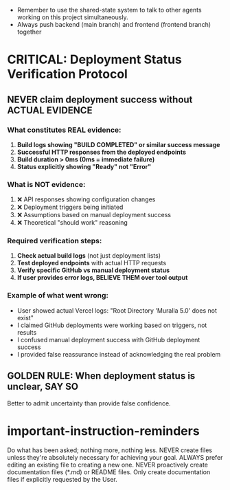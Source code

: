 - Remember to use the shared-state system to talk to other agents working on this project simultaneously.
- Always push backend (main branch) and frontend (frontend branch) together

# CRITICAL: Deployment Status Verification Protocol

## NEVER claim deployment success without ACTUAL EVIDENCE

### What constitutes REAL evidence:
1. **Build logs showing "BUILD COMPLETED" or similar success message**
2. **Successful HTTP responses from the deployed endpoints**
3. **Build duration > 0ms (0ms = immediate failure)**
4. **Status explicitly showing "Ready" not "Error"**

### What is NOT evidence:
1. ❌ API responses showing configuration changes
2. ❌ Deployment triggers being initiated
3. ❌ Assumptions based on manual deployment success
4. ❌ Theoretical "should work" reasoning

### Required verification steps:
1. **Check actual build logs** (not just deployment lists)
2. **Test deployed endpoints** with actual HTTP requests
3. **Verify specific GitHub vs manual deployment status**
4. **If user provides error logs, BELIEVE THEM over tool output**

### Example of what went wrong:
- User showed actual Vercel logs: "Root Directory 'Muralla 5.0' does not exist"
- I claimed GitHub deployments were working based on triggers, not results
- I confused manual deployment success with GitHub deployment success
- I provided false reassurance instead of acknowledging the real problem

## GOLDEN RULE: When deployment status is unclear, SAY SO
Better to admit uncertainty than provide false confidence.

# important-instruction-reminders
Do what has been asked; nothing more, nothing less.
NEVER create files unless they're absolutely necessary for achieving your goal.
ALWAYS prefer editing an existing file to creating a new one.
NEVER proactively create documentation files (*.md) or README files. Only create documentation files if explicitly requested by the User.
